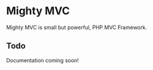 Mighty MVC
========

Mighty MVC is small but powerful, PHP MVC Framework.

Todo
----

Documentation coming soon!